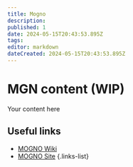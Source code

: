 ```yaml
---
title: Mogno
description: 
published: 1
date: 2024-05-15T20:43:53.895Z
tags: 
editor: markdown
dateCreated: 2024-05-15T20:43:53.895Z
---
```


# MGN content (WIP)
Your content here

## Useful links

- [MOGNO Wiki](/Beamlines/Mogno/mgn_intro)
- [MOGNO Site](https://lnls.cnpem.br/grupos/mogno/)
{.links-list}
